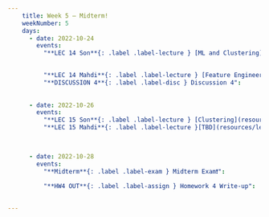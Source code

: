 ```yaml
---
    title: Week 5 – Midterm!
    weekNumber: 5
    days:
      - date: 2022-10-24
        events:
          "**LEC 14 Son**{: .label .label-lecture } [ML and Clustering](resources/lecture/lec14_son.pdf)": 
            

          "**LEC 14 Mahdi**{: .label .label-lecture } [Feature Engineering, Clustering](resources/lecture/lec14_mahdi.pdf), [Annotated](resources/lecture/lec14_mahdi_annotated.pdf),  [Code](https://datahub.ucsd.edu/user/msoleymani/notebooks/public/msoleymani/lec13/lec13.ipynb)": 
          "**DISCUSSION 4**{: .label .label-disc } Discussion 4":
           
          
      - date: 2022-10-26
        events:
          "**LEC 15 Son**{: .label .label-lecture } [Clustering](resources/lecture/lec15_son.pdf), [Code](resources/lecture/lec15_son_demo.zip)":
          "**LEC 15 Mahdi**{: .label .label-lecture }[TBD](resources/lecture/lec15_mahdi.pdf)":


      
      - date: 2022-10-28
        events:
          "**Midterm**{: .label .label-exam } Midterm Exam❗":

          "**HW4 OUT**{: .label .label-assign } Homework 4 Write-up":
          
            
---
```

